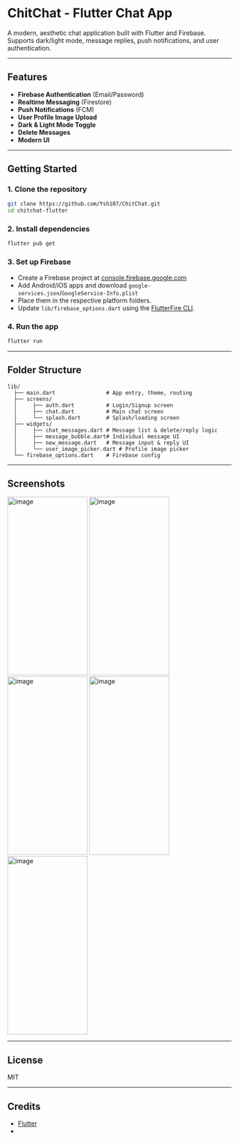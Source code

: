 # ChitChat - Flutter Chat App

A modern, aesthetic chat application built with Flutter and Firebase.  
Supports dark/light mode, message replies, push notifications, and user authentication.

---

## Features

- **Firebase Authentication** (Email/Password)
- **Realtime Messaging** (Firestore)
- **Push Notifications** (FCM)
- **User Profile Image Upload**
- **Dark & Light Mode Toggle**
- **Delete Messages**
- **Modern UI**

---

## Getting Started

### 1. Clone the repository

```bash
git clone https://github.com/Ysh107/ChitChat.git
cd chitchat-flutter
```

### 2. Install dependencies

```bash
flutter pub get
```

### 3. Set up Firebase

- Create a Firebase project at [console.firebase.google.com](https://console.firebase.google.com/)
- Add Android/iOS apps and download `google-services.json`/`GoogleService-Info.plist`
- Place them in the respective platform folders.
- Update `lib/firebase_options.dart` using the [FlutterFire CLI](https://firebase.flutter.dev/docs/cli/).

### 4. Run the app

```bash
flutter run
```

---

## Folder Structure

```
lib/
  ├── main.dart                # App entry, theme, routing
  ├── screens/
  │     ├── auth.dart          # Login/Signup screen
  │     ├── chat.dart          # Main chat screen
  │     └── splash.dart        # Splash/loading screen
  ├── widgets/
  │     ├── chat_messages.dart # Message list & delete/reply logic
  │     ├── message_bubble.dart# Individual message UI
  │     ├── new_message.dart   # Message input & reply UI
  │     └── user_image_picker.dart # Profile image picker
  └── firebase_options.dart    # Firebase config
```

---

## Screenshots

<img width="180" height="400" alt="image" src="https://github.com/user-attachments/assets/ffa9b6c1-a04b-498a-92b9-92c44c7b3ee7" />
<img width="180" height="400" alt="image" src="https://github.com/user-attachments/assets/5c2a4c40-2e4b-43ed-a2c3-6e600f7fac75" />
<img width="180" height="400" alt="image" src="https://github.com/user-attachments/assets/ce1fe13a-0031-481c-a7d8-9f1081de0e2d" />
<img width="180" height="400" alt="image" src="https://github.com/user-attachments/assets/f49e2818-6edc-47a8-82e0-7d1c4386bbf1" />
<img width="180" height="400" alt="image" src="https://github.com/user-attachments/assets/f663fd4e-0790-4427-bfc5-ad6b45431647" />





---

## License

MIT

---

## Credits

- [Flutter](https://flutter.dev/)
-
